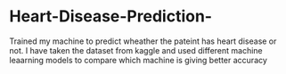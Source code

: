# Heart-Disease-Prediction-
Trained my machine to predict wheather the pateint has heart disease or not. I have taken the dataset from kaggle and used different machine leaarning models to compare which machine is giving better accuracy
